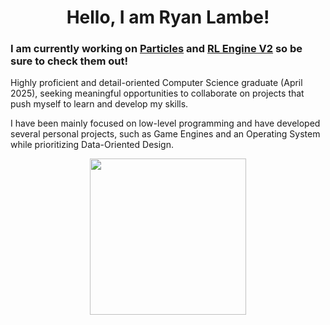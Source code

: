 <div id="header" align="center">
  <h1>Hello, I am Ryan Lambe!</h1>
</div>

### I am currently working on [Particles](https://github.com/RyanLambe/Particles) and [RL Engine V2](https://github.com/RyanLambe/RL-Engine) so be sure to check them out!

Highly proficient and detail-oriented Computer Science graduate (April 2025), seeking meaningful opportunities to collaborate on projects that push myself to learn and develop my skills. 

I have been mainly focused on low-level programming and have developed several personal projects, such as Game Engines and an Operating System while prioritizing Data-Oriented Design.


<div id="header" align="center">
  <img src="https://rlambe.dev/images/RL%20Logo.png" width="250"/>
</div>

